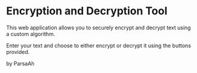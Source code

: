 <!DOCTYPE html>
<html lang="en">
<head>
    <meta charset="UTF-8">
    <meta name="viewport" content="width=device-width, initial-scale=1.0">
</head>
<body>
    <h1>Encryption and Decryption Tool</h1>
    <p>This web application allows you to securely encrypt and decrypt text using a custom algorithm.</p>
    <p>Enter your text and choose to either encrypt or decrypt it using the buttons provided.</p>
    <p>by ParsaAh</p>
</body>
</html>
